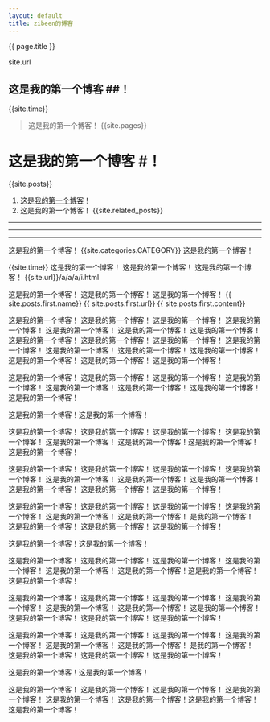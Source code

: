 ```yaml
---
layout: default
title: zibeen的博客
---
```


{{ page.title }}

site.url
## 这是我的第一个博客 ##！
{{site.time}}

> 这是我的第一个博客！
{{site.pages}}
# 这是我的第一个博客 #！
{{site.posts}}

1. [这是我的第一个博客](http://onehuang.github.io "qw")！
2. 这是我的第一个博客！
{{site.related_posts}}

----------

----------

----------

这是我的第一个博客！
{{site.categories.CATEGORY}}
这是我的第一个博客！

{{site.time}}
这是我的第一个博客！
这是我的第一个博客！
这是我的第一个博客！
{{site.url}}/a/a/a/i.html

这是我的第一个博客！
这是我的第一个博客！
这是我的第一个博客！
{{ site.posts.first.name}}
{{ site.posts.first.url}}
{{ site.posts.first.content}}

这是我的第一个博客！
这是我的第一个博客！
这是我的第一个博客！
这是我的第一个博客！
这是我的第一个博客！
这是我的第一个博客！
这是我的第一个博客！
这是我的第一个博客！
这是我的第一个博客！
这是我的第一个博客！
这是我的第一个博客！
这是我的第一个博客！
这是我的第一个博客！
这是我的第一个博客！
这是我的第一个博客！
这是我的第一个博客！
这是我的第一个博客！

这是我的第一个博客！
这是我的第一个博客！
这是我的第一个博客！
这是我的第一个博客！
这是我的第一个博客！
这是我的第一个博客！
这是我的第一个博客！
这是我的第一个博客！

这是我的第一个博客！这是我的第一个博客！

这是我的第一个博客！
这是我的第一个博客！
这是我的第一个博客！
这是我的第一个博客！
这是我的第一个博客！
这是我的第一个博客！这是我的第一个博客！
这是我的第一个博客！

这是我的第一个博客！
这是我的第一个博客！
这是我的第一个博客！
这是我的第一个博客！
这是我的第一个博客！
这是我的第一个博客！
这是我的第一个博客！
这是我的第一个博客！
这是我的第一个博客！
这是我的第一个博客！

这是我的第一个博客！
这是我的第一个博客！
这是我的第一个博客！
这是我的第一个博客！
这是我的第一个博客！
这是我的第一个博客！
是我的第一个博客！
这是我的第一个博客！
这是我的第一个博客！
这是我的第一个博客！

这是我的第一个博客！这是我的第一个博客！

这是我的第一个博客！
这是我的第一个博客！
这是我的第一个博客！
这是我的第一个博客！
这是我的第一个博客！
这是我的第一个博客！这是我的第一个博客！
这是我的第一个博客！

这是我的第一个博客！
这是我的第一个博客！
这是我的第一个博客！
这是我的第一个博客！
这是我的第一个博客！
这是我的第一个博客！
这是我的第一个博客！
这是我的第一个博客！
这是我的第一个博客！
这是我的第一个博客！

这是我的第一个博客！
这是我的第一个博客！
这是我的第一个博客！
这是我的第一个博客！
这是我的第一个博客！
这是我的第一个博客！
是我的第一个博客！
这是我的第一个博客！
这是我的第一个博客！
这是我的第一个博客！

这是我的第一个博客！这是我的第一个博客！

这是我的第一个博客！
这是我的第一个博客！
这是我的第一个博客！
这是我的第一个博客！
这是我的第一个博客！
这是我的第一个博客！这是我的第一个博客！
这是我的第一个博客！



